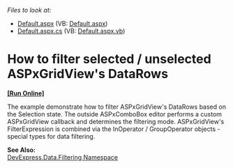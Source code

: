 <!-- default file list -->
*Files to look at*:

* [Default.aspx](./CS/WebSite/Default.aspx) (VB: [Default.aspx](./VB/WebSite/Default.aspx))
* [Default.aspx.cs](./CS/WebSite/Default.aspx.cs) (VB: [Default.aspx.vb](./VB/WebSite/Default.aspx.vb))
<!-- default file list end -->
# How to filter selected / unselected ASPxGridView's DataRows
<!-- run online -->
**[[Run Online]](https://codecentral.devexpress.com/e3085/)**
<!-- run online end -->


<p>The example demonstrate how to filter ASPxGridView's DataRows based on the Selection state. The outside ASPxComboBox editor performs a custom ASPxGridView callback and determines the filtering mode. ASPxGridView's FilterExpression is combined via the InOperator / GroupOperator objects - special types for data filtering.</p><p><strong>See Also:<br />
</strong><a href="http://documentation.devexpress.com/#CoreLibraries/DevExpressDataFiltering"><u>DevExpress.Data.Filtering Namespace</u></a></p>

<br/>



